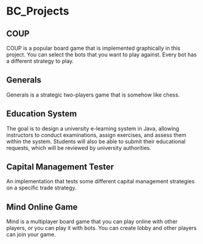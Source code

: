 # BC_Projects

<h2>COUP</h2>
<p>COUP is a popular board game that is implemented graphically in this project. You can select the bots that you want to play against. Every bot has a different strategy to play.</p>

<h2>Generals</h2>
<p>Generals is a strategic two-players game that is somehow like chess.</p>

<h2>Education System</h2>
<p>The goal is to design a university e-learning system in Java, allowing instructors to conduct examinations, assign exercises, and assess them within
the system. Students will also be able to submit their educational requests, which will be reviewed by university authorities.</p>


<h2>Capital Management Tester</h2>
<p>An implementation that tests some different capital management strategies on a specific trade strategy.</p>

<h2>Mind Online Game</h2>
<p>Mind is a multiplayer board game that you can play online with other players, or you can play it with bots. You can create lobby and other players can join your game.</p>

